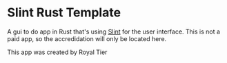 # Slint Rust Template

A gui to do app in Rust that's using [Slint](https://slint.rs) for the user interface. This is not a paid app, so the accredidation will only be located here.

This app was created by Royal Tier

